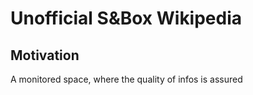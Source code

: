 # Unofficial S&Box Wikipedia
## Motivation
A monitored space, where the quality of infos is assured

